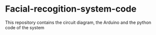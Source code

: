 # Facial-recogition-system-code
This repository contains the circuit diagram, the Arduino and the python code of the system
